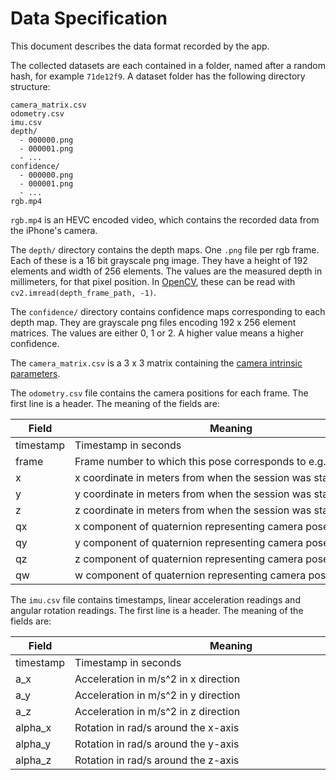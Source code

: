 
# Data Specification

This document describes the data format recorded by the app.

The collected datasets are each contained in a folder, named after a random hash, for example `71de12f9`. A dataset folder has the following directory structure:

```
camera_matrix.csv
odometry.csv
imu.csv
depth/
  - 000000.png
  - 000001.png
  - ...
confidence/
  - 000000.png
  - 000001.png
  - ...
rgb.mp4
```

`rgb.mp4` is an HEVC encoded video, which contains the recorded data from the iPhone's camera.

The `depth/` directory contains the depth maps. One `.png` file per rgb frame. Each of these is a 16 bit grayscale png image. They have a height of 192 elements and width of 256 elements. The values are the measured depth in millimeters, for that pixel position. In [OpenCV](https://docs.opencv.org/4.5.5/), these can be read with `cv2.imread(depth_frame_path, -1)`.

The `confidence/` directory contains confidence maps corresponding to each depth map. They are grayscale png files encoding 192 x 256 element matrices. The values are either 0, 1 or 2. A higher value means a higher confidence.

The `camera_matrix.csv` is a 3 x 3 matrix containing the [camera intrinsic parameters](https://en.wikipedia.org/wiki/Camera_resectioning#Intrinsic_parameters).

The `odometry.csv` file contains the camera positions for each frame. The first line is a header. The meaning of the fields are:

| Field | <div style="width: 500px">Meaning</div> |
|---|---|
| timestamp | Timestamp in seconds |
| frame | Frame number to which this pose corresponds to e.g. `000005` |
| x | x coordinate in meters from when the session was started |
| y | y coordinate in meters from when the session was started |
| z | z coordinate in meters from when the session was started |
| qx | x component of quaternion representing camera pose rotation |
| qy | y component of quaternion representing camera pose rotation |
| qz | z component of quaternion representing camera pose rotation |
| qw | w component of quaternion representing camera pose rotation |

The `imu.csv` file contains timestamps, linear acceleration readings and angular rotation readings. The first line is a header. The meaning of the fields are:

| Field | <div style="width: 500px">Meaning</div> |
|---|---|
| timestamp | Timestamp in seconds |
| a\_x | Acceleration in m/s^2 in x direction |
| a\_y | Acceleration in m/s^2 in y direction |
| a\_z | Acceleration in m/s^2 in z direction |
| alpha\_x | Rotation in rad/s around the x-axis |
| alpha\_y | Rotation in rad/s around the y-axis |
| alpha\_z | Rotation in rad/s around the z-axis |

